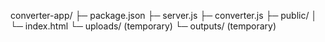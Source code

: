 converter-app/
├─ package.json
├─ server.js
├─ converter.js
├─ public/
│  └─ index.html
└─ uploads/        (temporary)
└─ outputs/        (temporary)

